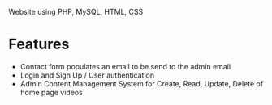 Website using PHP, MySQL, HTML, CSS

# Features
- Contact form populates an email to be send to the admin email
- Login and Sign Up / User authentication
- Admin Content Management System for Create, Read, Update, Delete of home page videos
